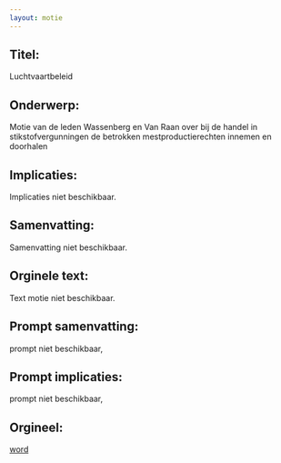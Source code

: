 ```yaml
---
layout: motie
---
```

## Titel:
Luchtvaartbeleid
## Onderwerp:
Motie van de leden Wassenberg en Van Raan over bij de handel in stikstofvergunningen de betrokken mestproductierechten innemen en doorhalen
## Implicaties:
Implicaties niet beschikbaar.
## Samenvatting:
Samenvatting niet beschikbaar.
## Orginele text:
Text motie niet beschikbaar.

## Prompt samenvatting:
prompt niet beschikbaar,

## Prompt implicaties:
prompt niet beschikbaar,
## Orgineel:
[word](https://gegevensmagazijn.tweedekamer.nl/OData/v4/2.0/Document(f6677201-135f-4b75-85ed-dadc04312413)/resource)
